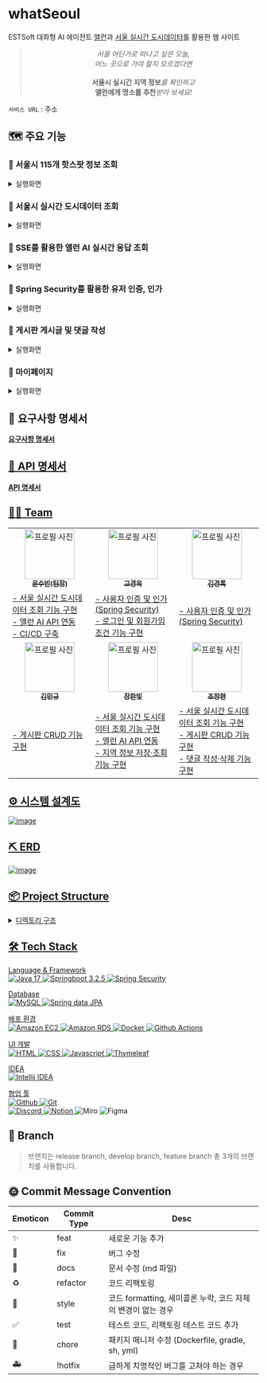 # whatSeoul

ESTSoft 대화형 AI 에이전트 [앨런](https://alan.estsoft.ai/old-home#about-1)과 [서울 실시간 도시데이터](https://data.seoul.go.kr/dataList/OA-21285/F/1/datasetView.do)를 활용한 웹 사이트

><center style="font-style: italic">서울 어딘가로 떠나고 싶은 오늘,<br>어느 곳으로 가야 할지 모르겠다면<br><br><strong style="font-style: normal">서울시 실시간 지역 정보</strong>를 확인하고<br><strong style="font-style: normal">앨런에게 명소를 추천</strong>받아 보세요!</center> 

`서비스 URL` : 주소

## 🗺️ 주요 기능
### 📍 서울시 115개 핫스팟 정보 조회
<details>
  <summary>실행화면</summary><br><br>
  <img src="https://github.com/WhatSEOUL/WhatSeoul/assets/81796258/41f4c12d-9be4-4cbf-8c4b-553bad6129b4" width="600px">
</details>

### 📍 서울시 실시간 도시데이터 조회
<details>
  <summary>실행화면</summary><br><br>
  <img src="https://github.com/WhatSEOUL/WhatSeoul/assets/81796258/6b87ad29-3b10-4416-8d40-f9fe4234378d" width="600px">
</details>

### 🤖 SSE를 활용한 앨런 AI 실시간 응답 조회
<details>
  <summary>실행화면</summary><br>
  <img src="https://github.com/WhatSEOUL/WhatSeoul/assets/81796258/7d217380-773d-47c9-a476-9b7f77239975" width="600px">
</details>

### 🔐 Spring Security를 활용한 유저 인증, 인가
<details>
  <summary>실행화면</summary><br>
  <p align="center">
    <img src="회원가입성공" align="center" width="45%">  
    <img src="https://github.com/WhatSEOUL/WhatSeoul/assets/81796258/a83e3300-0e77-486b-94d7-350fe39150b1" align="center" width="45%"><br> 
    <img src="https://github.com/WhatSEOUL/WhatSeoul/assets/81796258/6a19f988-7b16-45ec-a4d8-eaba7b4b4c72" align="center" width="45%">  
    <img src="https://github.com/WhatSEOUL/WhatSeoul/assets/81796258/dfa07a36-f4fc-4af1-80bd-a5acdacb0b9c" align="center" width="45%">  
  </p>
</details>

### 📝 게시판 게시글 및 댓글 작성
<details>
  <summary>실행화면</summary><br>
  <p align="center">  
    <img src="https://github.com/WhatSEOUL/WhatSeoul/assets/81796258/7bb47bcf-0142-4e92-a2e7-2a43c62855e4" align="center" width="45%">  
    <img src="https://github.com/WhatSEOUL/WhatSeoul/assets/81796258/38d156a3-1019-41a9-b8b3-188a372ada1b" align="center" width="45%"><br>
    <img src="https://github.com/WhatSEOUL/WhatSeoul/assets/81796258/9ba94e5c-141f-4c90-980e-52be6af9f82f" align="center" width="45%">  
    <img src="https://github.com/WhatSEOUL/WhatSeoul/assets/81796258/778fb0eb-29fb-47a1-a0ed-daca08461a0a" align="center" width="45%">  
  </p>
</details>

### 👤 마이페이지 
<details>
  <summary>실행화면</summary><br><br>
  <img src="https://github.com/WhatSEOUL/WhatSeoul/assets/81796258/a4bce064-14a8-47b9-ae4f-3d3e0629e096" width="600px">
</details>

## 📑 요구사항 명세서
<a href="https://www.notion.so/oreumi/593ecbdfe92c4619a9ba6372ac12678d"><b>요구사항 명세서</b>
## 📜 API 명세서
<a href="https://www.notion.so/oreumi/API-3ec3f41c47e3472ea5572899a52a714a"><b>API 명세서</b>
## 🤼‍♂️ Team
<table>
  <tbody>
    <tr>
      <td align="center"><a href="https://github.com/soogoori"><img src="" width="100px;" alt="프로필 사진"/><br /><sub><b>윤수빈(팀장)</b></sub></a><br /></td>
      <td align="center"><a href="https://github.com/gyenug"><img src="" width="100px;" alt="프로필 사진"/><br /><sub><b>고경욱</b></sub></a><br /></td>
      <td align="center"><a href="https://github.com/kkyro"><img src="" width="100px;" alt="프로필 사진"/><br /><sub><b>김경록</b></sub></a><br /></td>
     </tr>
    <tr>
        <td>- 서울 실시간 도시데이터 조회 기능 구현 <br> - 앨런 AI API 연동 <br> - CI/CD 구축 </td>
        <td>- 사용자 인증 및 인가 (Spring Security)<br>- 로그인 및 회원가입 조건 기능 구현</td>
        <td>- 사용자 인증 및 인가 (Spring Security) </td>
    </tr>
    <tr>
      <td align="center"><a href="https://github.com/kimmingyu74"><img src="" width="100px;" alt="프로필 사진"/><br /><sub><b>김민규</b></sub></a><br /></td>
      <td align="center"><a href="https://github.com/biiit4894"><img src="" width="100px;" alt="프로필 사진"/><br /><sub><b>장한빛</b></sub></a><br /></td>
      <td align="center"><a href="https://github.com/ch0Changhyun"><img src="" width="100px;" alt="프로필 사진"/><br /><sub><b>조창현</b></sub></a><br /></td>
    </tr>
    <tr>
        <td>- 게시판 CRUD 기능 구현 </td>
        <td>- 서울 실시간 도시데이터 조회 기능 구현 <br> - 앨런 AI API 연동 <br> - 지역 정보 저장·조회 기능 구현</td>
        <td> - 서울 실시간 도시데이터 조회 기능 구현 <br> - 게시판 CRUD 기능 구현 <br> - 댓글 작성·삭제 기능 구현</td>
    </tr>
  </tbody>
</table>

## ⚙️ 시스템 설계도
![image](https://github.com/WhatSEOUL/WhatSeoul/assets/82032418/5c0ea7a7-ce43-4e48-ba70-91c868915a17)

## ⛏ ERD
![image](https://github.com/WhatSEOUL/WhatSeoul/assets/81796258/e7b516ac-5357-4907-abf4-2f6d52aed74d)

## 📦 Project Structure
<details>
  <summary>디렉토리 구조</summary>
  <pre>
  ├───main
  │   ├───generated
  │   ├───java
  │   │   └───com
  │   │       └───example
  │   │           └───whatseoul
  │   │               ├───config
  │   │               ├───controller
  │   │               │   ├───account
  │   │               │   ├───alan
  │   │               │   ├───citydata
  │   │               │   └───post
  │   │               ├───dto
  │   │               │   ├───request
  │   │               │   └───response
  │   │               ├───entity
  │   │               ├───exception
  │   │               ├───repository
  │   │               │   ├───cityData
  │   │               │   ├───post
  │   │               │   └───user
  │   │               ├───security
  │   │               ├───service
  │   │               └───util
  │   └───resources
  │       ├───static
  │       │   ├───css
  │       │   │   ├───alan
  │       │   │   ├───citydata
  │       │   │   ├───index
  │       │   │   ├───post
  │       │   │   ├───selectarea
  │       │   │   └───user
  │       │   ├───js
  │       │   │   ├───alan
  │       │   │   ├───citydata
  │       │   │   ├───index
  │       │   │   └───selectarea
  │       │   └───media
  │       └───templates
  │           ├───alan
  │           ├───citydata
  │           ├───header
  │           ├───index
  │           ├───post
  │           ├───selectarea
  │           └───user
  └───test
      └───java
          └───com
              └───example
                  └───whatseoul
                      └───service


  </pre>
</details>

## 🛠 Tech Stack
Language & Framework<br>
<img alt="Java 17" src ="https://img.shields.io/badge/Java 17-007396.svg?&style=for-the-badge&logo=java&logoColor=white"/>
<img alt="Springboot 3.2.5" src ="https://img.shields.io/badge/Springboot 3.2.5-6DB33F.svg?&style=for-the-badge&logo=springboot&logoColor=white"/>
<img alt="Spring Security" src ="https://img.shields.io/badge/Spring Security-6DB33F.svg?&style=for-the-badge&logo=spring security&logoColor=white"/>

Database<br>
<img alt="MySQL" src ="https://img.shields.io/badge/MySQL-4479A1.svg?&style=for-the-badge&logo=MySQL&logoColor=white"/>
<img alt="Spring data JPA" src ="https://img.shields.io/badge/spring data JPA-444AA1.svg?&style=for-the-badge&logo=jpa&logoColor=white"/>

배포 환경<br>
<img alt="Amazon EC2" src ="https://img.shields.io/badge/Amazon EC2-FF9900.svg?&style=for-the-badge&logo=amazonec2&logoColor=white"/>
<img alt="Amazon RDS" src ="https://img.shields.io/badge/Amazon RDS-527FFF.svg?&style=for-the-badge&logo=Amazon RDS&logoColor=white"/>
<img alt="Docker" src ="https://img.shields.io/badge/Docker-1D63ED.svg?&style=for-the-badge&logo=docker&logoColor=white"/>
<img alt="Github Actions" src ="https://img.shields.io/badge/Github Actions-000000.svg?&style=for-the-badge&logo=github actions&logoColor=white"/>

UI 개발<br>
<img alt="HTML" src ="https://img.shields.io/badge/HTML-E34F26.svg?&style=for-the-badge&logo=html5&logoColor=white"/>
<img alt="CSS" src ="https://img.shields.io/badge/CSS3-1572B6.svg?&style=for-the-badge&logo=css3&logoColor=white"/>
<img alt="Javascript" src ="https://img.shields.io/badge/Javascript-F7DF1E.svg?&style=for-the-badge&logo=javascript&logoColor=white"/>
<img alt="Thymeleaf" src ="https://img.shields.io/badge/Thymeleaf-005F0F.svg?&style=for-the-badge&logo=thymeleaf&logoColor=white"/>

IDEA<br>
<img alt="Intellij IDEA" src ="https://img.shields.io/badge/Intellij Idea-000000.svg?&style=for-the-badge&logo=intellijidea&logoColor=white"/>

협업 툴<br>
<img alt="Github" src ="https://img.shields.io/badge/github-181717.svg?&style=for-the-badge&logo=github&logoColor=white"/>
<img alt="Git" src ="https://img.shields.io/badge/git-F05032.svg?&style=for-the-badge&logo=git&logoColor=white"/>
<br>
<img alt="Discord" src ="https://img.shields.io/badge/Discord-5865F2.svg?&style=for-the-badge&logo=discord&logoColor=white"/>
<a href="">
<img alt="Notion" src ="https://img.shields.io/badge/Notion (Link)-000000.svg?&style=for-the-badge&logo=Notion&logoColor=white"/>
</a>
<img alt="Miro" src ="https://img.shields.io/badge/miro-050038.svg?&style=for-the-badge&logo=miro&logoColor=white"/>
<img alt="Figma" src ="https://img.shields.io/badge/figma-C382DF.svg?&style=for-the-badge&logo=figma&logoColor=white"/>

## 🌈 Branch
> 브랜치는 release branch, develop branch, feature branch 총 3개의 브랜치를 사용합니다.

## 🌞 Commit Message Convention
| Emoticon | Commit Type | Desc |
| --- | --- | --- |
| ✨ | feat | 새로운 기능 추가 |
| 🐛 | fix | 버그 수정 |
| 📝 | docs | 문서 수정 (md 파일) |
| ♻️ | refactor | 코드 리팩토링 |
| 💄 | style | 코드 formatting, 세미콜론 누락, 코드 자체의 변경이 없는 경우 |
| ✅ | test | 테스트 코드, 리팩토링 테스트 코드 추가 |
| 🚀 | chore | 패키지 매니저 수정 (Dockerfile, gradle, sh, yml) |
| 🚑 | !hotfix | 급하게 치명적인 버그를 고쳐야 하는 경우 |
